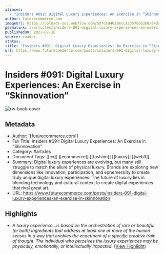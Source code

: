 ```yaml
---
aliases:
  - "Insiders #091: Digital Luxury Experiences: An Exercise in “Skinnovation”"
author: futurecommerce.com
imageUrl: https://uploads-ssl.webflow.com/5d7da04028ecca2357d6b3b0/643d6909fb06e7286d57fd8c_DigitalLuxuryExperiences.png
permalink: l/articles/insiders-091-digital-luxury-experiences-an-exercise-in-skinnovation
publishedOn: 2021-07-16
source: reader
status: 
title: "Insiders #091: Digital Luxury Experiences: An Exercise in “Skinnovation”"
url: https://www.futurecommerce.com/posts/insiders-091-digital-luxury-experiences-an-exercise-in-skinnovation
---
```

# Insiders #091: Digital Luxury Experiences: An Exercise in “Skinnovation”

![rw-book-cover](https://uploads-ssl.webflow.com/5d7da04028ecca2357d6b3b0/643d6909fb06e7286d57fd8c_DigitalLuxuryExperiences.png)

## Metadata

- Author: [[futurecommerce.com]]
- Full Title: Insiders #091: Digital Luxury Experiences: An Exercise in “Skinnovation”
- Category: #articles
- Document Tags: [[cx]] [[ecommerce]] [[fashion]] [[luxury]] [[web3]]
- Summary: Digital luxury experiences are evolving, but many still struggle to match the allure of physical luxury. Brands are exploring new dimensions like innovation, participation, and ephemerality to create truly unique digital luxury experiences. The future of luxury lies in blending technology and cultural context to create digital experiences that rival great art.
- URL: https://www.futurecommerce.com/posts/insiders-091-digital-luxury-experiences-an-exercise-in-skinnovation

## Highlights

- *A luxury experience…is based on the orchestration of rare or beautiful (or both) ingredients that address at least one or more of the human senses in a way that enables the enactment of a specific creative train of thought.
  The individual who perceives the luxury experiences may be physically, emotionally, or intellectually impacted.*‍ ([View Highlight](https://read.readwise.io/read/01j1jxttwapenkfzbpbze4zasw))

